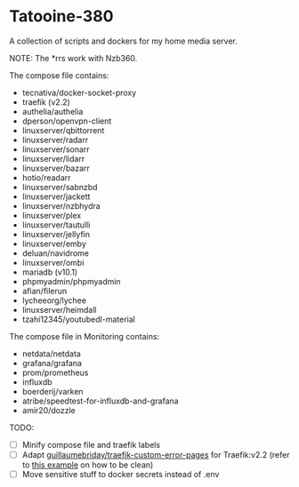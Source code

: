 # Tatooine-380
A collection of scripts and dockers for my home media server.

NOTE: The *rrs work with Nzb360.

The compose file contains:
- tecnativa/docker-socket-proxy
- traefik (v2.2)
- authelia/authelia
- dperson/openvpn-client
- linuxserver/qbittorrent
- linuxserver/radarr
- linuxserver/sonarr
- linuxserver/lidarr
- linuxserver/bazarr
- hotio/readarr
- linuxserver/sabnzbd
- linuxserver/jackett
- linuxserver/nzbhydra
- linuxserver/plex
- linuxserver/tautulli
- linuxserver/jellyfin
- linuxserver/emby
- deluan/navidrome
- linuxserver/ombi
- mariadb (v10.1)
- phpmyadmin/phpmyadmin
- afian/filerun
- lycheeorg/lychee
- linuxserver/heimdall
- tzahi12345/youtubedl-material

The compose file in Monitoring contains:
- netdata/netdata
- grafana/grafana
- prom/prometheus
- influxdb
- boerderij/varken
- atribe/speedtest-for-influxdb-and-grafana
- amir20/dozzle

TODO:
- [ ] Minify compose file and traefik labels
- [ ] Adapt [guillaumebriday/traefik-custom-error-pages](https://github.com/guillaumebriday/traefik-custom-error-pages) for Traefik:v2.2 (refer to [this example](https://github.com/jamescurtin/traefik-proxy) on how to be clean)
- [ ] Move sensitive stuff to docker secrets instead of .env